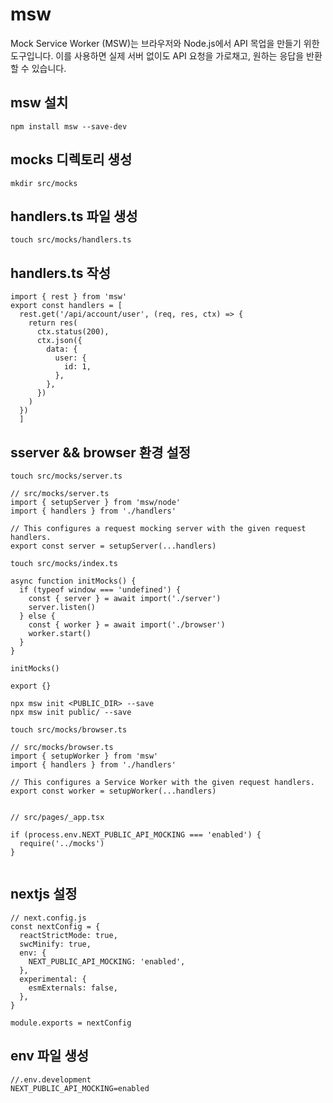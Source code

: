 # msw
Mock Service Worker (MSW)는 브라우저와 Node.js에서 API 목업을 만들기 위한 도구입니다. 
이를 사용하면 실제 서버 없이도 API 요청을 가로채고, 원하는 응답을 반환할 수 있습니다.

## msw 설치
```
npm install msw --save-dev
```

## mocks 디렉토리 생성
```
mkdir src/mocks
```

## handlers.ts 파일 생성
```
touch src/mocks/handlers.ts
```

## handlers.ts 작성
```
import { rest } from 'msw'
export const handlers = [
  rest.get('/api/account/user', (req, res, ctx) => {
    return res(
      ctx.status(200),
      ctx.json({
        data: {
          user: {
            id: 1,
          },
        },
      })
    )
  })
  ]
```

## sserver && browser 환경 설정
```
touch src/mocks/server.ts

// src/mocks/server.ts
import { setupServer } from 'msw/node'
import { handlers } from './handlers'

// This configures a request mocking server with the given request handlers.
export const server = setupServer(...handlers)
```

```
touch src/mocks/index.ts

async function initMocks() {
  if (typeof window === 'undefined') {
    const { server } = await import('./server')
    server.listen()
  } else {
    const { worker } = await import('./browser')
    worker.start()
  }
}

initMocks()

export {}
```
```
npx msw init <PUBLIC_DIR> --save
npx msw init public/ --save

touch src/mocks/browser.ts

// src/mocks/browser.ts
import { setupWorker } from 'msw'
import { handlers } from './handlers'

// This configures a Service Worker with the given request handlers.
export const worker = setupWorker(...handlers)


// src/pages/_app.tsx

if (process.env.NEXT_PUBLIC_API_MOCKING === 'enabled') {
  require('../mocks')
}


```

## nextjs 설정
```
// next.config.js
const nextConfig = {
  reactStrictMode: true,
  swcMinify: true,
  env: {
    NEXT_PUBLIC_API_MOCKING: 'enabled',
  },
  experimental: {
    esmExternals: false,
  },
}

module.exports = nextConfig
```

## env 파일 생성
```
//.env.development
NEXT_PUBLIC_API_MOCKING=enabled
```
